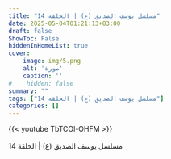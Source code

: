 ```yaml
---
title: "مسلسل يوسف الصديق (ع) | الحلقة 14"
date: 2025-05-04T01:21:13+03:00
draft: false
ShowToc: False
hiddenInHomeList: true
cover:
    image: img/5.png
    alt: 'صورة'
    caption: ''
#    hidden: false
summary: ""
tags: ["مسلسل يوسف الصديق (ع) | الحلقة 14"]
categories: []
---
```


{{< youtube TbTCOl-OHFM >}}  
 <br>
مسلسل يوسف الصديق (ع) | الحلقة 14
